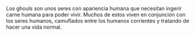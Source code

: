 Los ghouls son unos seres con apariencia humana que
necesitan ingerir carne humana para poder vivir.
Muchos de estos viven en conjunción con los seres humanos,
camuflados entre los humanos corrientes y tratando de hacer una
vida normal.    